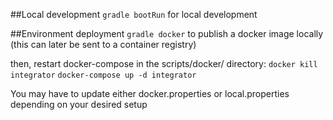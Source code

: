##Local development
`gradle bootRun` for local development

##Environment deployment
`gradle docker` to publish a docker image locally (this can later be sent to a container registry)

then, restart docker-compose in the scripts/docker/ directory:
`docker kill integrator`
`docker-compose up -d integrator`

You may have to update either docker.properties or local.properties depending on your desired setup